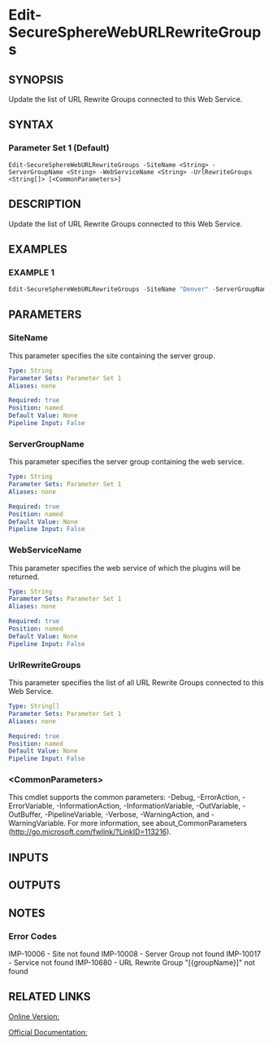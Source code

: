 ﻿# Edit-SecureSphereWebURLRewriteGroups

## SYNOPSIS
Update the list of URL Rewrite Groups connected to this Web Service.

## SYNTAX

### Parameter Set 1 (Default)
```
Edit-SecureSphereWebURLRewriteGroups -SiteName <String> -ServerGroupName <String> -WebServiceName <String> -UrlRewriteGroups <String[]> [<CommonParameters>]
```

## DESCRIPTION
Update the list of URL Rewrite Groups connected to this Web Service.

## EXAMPLES

### EXAMPLE 1

```powershell
Edit-SecureSphereWebURLRewriteGroups -SiteName "Denver" -ServerGroupName "HR-Prod" -WebServiceName "ODS-WebService" -UrlRewriteGroups @("JustAnInnocentUrlRewriteGroup", "JustAGuiltyUrlRewriteGroup")
```

## PARAMETERS

### SiteName
This parameter specifies the site containing the server group.

```yaml
Type: String
Parameter Sets: Parameter Set 1
Aliases: none

Required: true
Position: named
Default Value: None
Pipeline Input: False
```

### ServerGroupName
This parameter specifies the server group containing the web service.

```yaml
Type: String
Parameter Sets: Parameter Set 1
Aliases: none

Required: true
Position: named
Default Value: None
Pipeline Input: False
```

### WebServiceName
This parameter specifies the web service of which the plugins will be returned.

```yaml
Type: String
Parameter Sets: Parameter Set 1
Aliases: none

Required: true
Position: named
Default Value: None
Pipeline Input: False
```

### UrlRewriteGroups
This parameter specifies the list of all URL Rewrite Groups connected to this Web Service.

```yaml
Type: String[]
Parameter Sets: Parameter Set 1
Aliases: none

Required: true
Position: named
Default Value: None
Pipeline Input: False
```

### \<CommonParameters\>
This cmdlet supports the common parameters: -Debug, -ErrorAction, -ErrorVariable, -InformationAction, -InformationVariable, -OutVariable, -OutBuffer, -PipelineVariable, -Verbose, -WarningAction, and -WarningVariable. For more information, see about_CommonParameters (http://go.microsoft.com/fwlink/?LinkID=113216).

## INPUTS

## OUTPUTS

## NOTES

### Error Codes
IMP-10006 - Site not found
IMP-10008 - Server Group not found
IMP-10017 - Service not found
IMP-10680 - URL Rewrite Group "[{groupName}]" not found

## RELATED LINKS

[Online Version:](https://github.com/akshinmustafayev/SecureSpherePS/tree/master/Documentation)

[Official Documentation:](https://docs.imperva.com/bundle/v13.6-api-reference-guide/page/69938.htm)



